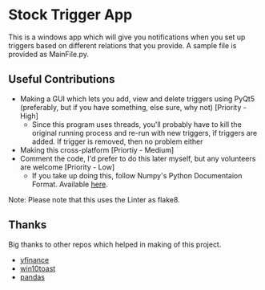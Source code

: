 # Stock Trigger App

This is a windows app which will give you notifications when you set up triggers based on different relations that you provide. A sample file is provided as MainFile.py. 

## Useful Contributions

- Making a GUI which lets you add, view and delete triggers using PyQt5 (preferably, but if you have something, else sure, why not) [Priority - High]
    - Since this program uses threads, you'll probably have to kill the original running process and re-run with new triggers, if triggers are added. If trigger is removed, then no problem either
- Making this cross-platform [Priortiy - Medium]
- Comment the code, I'd prefer to do this later myself, but any volunteers are welcome [Priority - Low]
    - If you take up doing this, follow Numpy's Python Documentaion Format. Available [here](https://numpydoc.readthedocs.io/en/latest/format.html).

Note: Please note that this uses the Linter as flake8.

## Thanks

Big thanks to other repos which helped in making of this project.

- [yfinance](https://github.com/ranaroussi/yfinance)
- [win10toast](https://github.com/jithurjacob/Windows-10-Toast-Notifications)
- [pandas](https://github.com/pandas-dev/pandas)